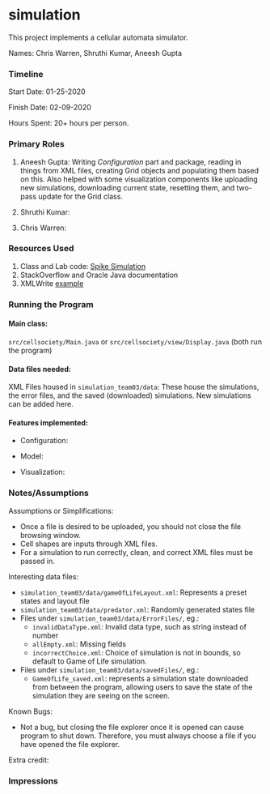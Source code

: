 simulation
====

This project implements a cellular automata simulator.

Names: Chris Warren, Shruthi Kumar, Aneesh Gupta

### Timeline

Start Date: 01-25-2020

Finish Date: 02-09-2020

Hours Spent: 20+ hours per person.

### Primary Roles
1. Aneesh Gupta: Writing _Configuration_ part and package, reading in things from XML files, creating Grid objects and populating them based on this. Also helped with some visualization components like uploading new simulations, downloading current state, resetting them, and two-pass update for the Grid class.

2. Shruthi Kumar:

3. Chris Warren:

### Resources Used
1. Class and Lab code: [Spike Simulation](https://coursework.cs.duke.edu/compsci308_2020spring/spike_simulation)
2. StackOverflow and Oracle Java documentation
3. XMLWrite [example](https://examples.javacodegeeks.com/core-java/xml/parsers/documentbuilderfactory/create-xml-file-in-java-using-dom-parser-example/)



### Running the Program

#### Main class: 
`src/cellsociety/Main.java` or `src/cellsociety/view/Display.java` (both run the program)

#### Data files needed: 
XML Files housed in `simulation_team03/data`: These house the simulations, the error files, and the saved (downloaded) simulations. New simulations can be added here.

#### Features implemented:
- Configuration:


- Model:

- Visualization:



### Notes/Assumptions

Assumptions or Simplifications:
- Once a file is desired to be uploaded, you should not close the file browsing window.
- Cell shapes are inputs through XML files.
- For a simulation to run correctly, clean, and correct XML files must be passed in.


Interesting data files: 
- `simulation_team03/data/gameOfLifeLayout.xml`: Represents a preset states and layout file
- `simulation_team03/data/predator.xml`: Randomly generated states file
- Files under `simulation_team03/data/ErrorFiles/`, eg.:
  - `invalidDataType.xml`: Invalid data type, such as string instead of number
  - `allEmpty.xml`: Missing fields
  - `incorrectChoice.xml`: Choice of simulation is not in bounds, so default to Game of Life simulation.
- Files under `simulation_team03/data/savedFiles/`, eg.:
  - `GameOfLife_saved.xml`: represents a simulation state downloaded from between the program, allowing users to save the state of the simulation they are seeing on the screen.

Known Bugs:
- Not a bug, but closing the file explorer once it is opened can cause program to shut down. Therefore, you must always choose a file if you have opened the file explorer.


Extra credit:


### Impressions

